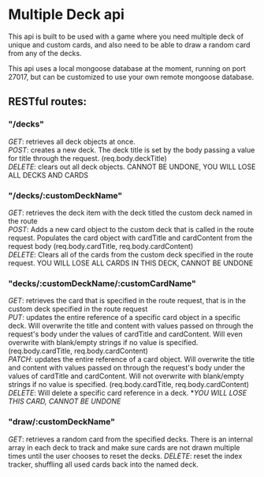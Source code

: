 
# Multiple Deck api

This api is built to be used with a game where you need multiple deck of unique and custom cards, and also need to be able to draw a random card from any of the decks.

This api uses a local mongoose database at the moment, running on port 27017, but can be customized to use your own remote mongoose database.

## RESTful routes:    
### "/decks"    
*GET*: retrieves all deck objects at once.    
*POST*: creates a new deck. The deck title is set by the body passing a value for title through the request. (req.body.deckTitle)    
*DELETE*: clears out all deck objects. CANNOT BE UNDONE, YOU WILL LOSE ALL DECKS AND CARDS    

### "/decks/:customDeckName"    
*GET*: retrieves the deck item with the deck titled the custom deck named in the route    
*POST*: Adds a new card object to the custom deck that is called in the route request. Populates the card object with cardTitle and cardContent from the request body (req.body.cardTitle, req.body.cardContent)    
*DELETE*: Clears all of the cards from the custom deck specified in the route request. YOU WILL LOSE ALL CARDS IN THIS DECK, CANNOT BE UNDONE    

### "decks/:customDeckName/:customCardName"    
*GET*: retrieves the card that is specified in the route request, that is in the custom deck specified in the route request    
*PUT*: updates the entire reference of a specific card object in a specific deck. Will overwrite the title and content with values passed on through the request's body under the values of cardTitle and cardContent. Will even overwrite with blank/empty strings if no value is specified. (req.body.cardTitle, req.body.cardContent)    
*PATCH*: updates the entire reference of a card object. Will overwrite the title and content with values passed on through the request's body under the values of cardTitle and cardContent. Will not overwrite with blank/empty strings if no value is specified. (req.body.cardTitle, req.body.cardContent)    
*DELETE*: Will delete a specific card reference in a deck. **YOU WILL LOSE THIS CARD, CANNOT BE UNDONE*    

### "draw/:customDeckName"    
*GET*: retrieves a random card from the specified decks. There is an internal array in each deck to track and make sure cards are not drawn multiple times until the user chooses to reset the decks.
*DELETE*: reset the index tracker, shuffling all used cards back into the named deck.    
